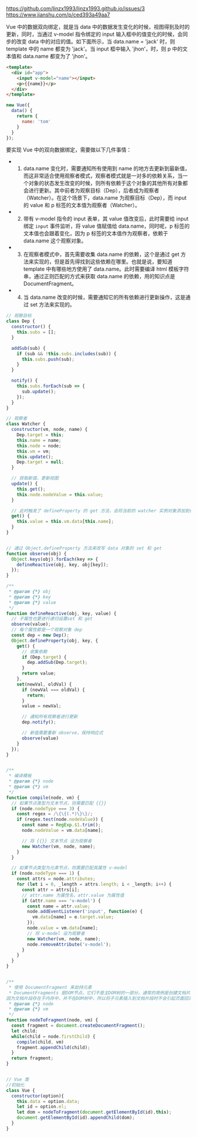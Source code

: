https://github.com/linzx1993/linzx1993.github.io/issues/3
https://www.jianshu.com/p/ced393a49aa7

Vue 中的数据双向绑定，就是当 data 中的数据发生变化的时候，视图得到及时的更新，同时，当通过 v-model 指令绑定的 input 输入框中的值变化的时候，会同步的改变 data 中的对应的值。如下面所示，当 data.name = 'jack' 时，则 template 中的 name 都变为 'jack'。当 input 框中输入 'jhon'，时，则 p 中的文本值和 data.name 都变为了 'jhon'。

```html
<template>
  <div id="app">
    <input v-model="name"></input>
    <p>{{name}}</p>
  </div>
</template>
```

```js
new Vue({
  data() {
    return {
      name: 'tom'
    }
  }
});
```

要实现 Vue 中的双向数据绑定，需要做以下几件事情：
- 1. data.name 变化时，需要通知所有使用到 name 的地方去更新到最新值，而这非常适合使用观察者模式，观察者模式就是一对多的依赖关系，当一个对象的状态发生改变的时候，则所有依赖于这个对象的其他所有对象都会进行更新。其中前者为观察目标（Dep），后者成为观察者（Watcher）。在这个场景下，data.name 为观察目标（Dep），而 input 的 value 和 p 标签的文本值为观察者（Watcher）。
- 2. 带有 v-model 指令的 input 表单，其 value 值改变后，此时需要给 input 绑定 `input` 事件监听，将 value 值赋值给 data.name，同时呢，p 标签的文本值也会跟着变化，因为 p 标签的文本值作为观察者，依赖于 data.name 这个观察对象。
- 3. 在观察者模式中，首先需要收集 data.name 的依赖，这个是通过 get 方法来实现的，但是首先得找到这些依赖在哪里。也就是说，要知道 template 中有哪些地方使用了 data.name。此时需要编译 html 模板字符串，通过正则匹配的方式来获取 data.name 的依赖，用的知识点是 DocumentFragment。
- 4. 当 data.name 改变的时候，需要通知它的所有依赖进行更新操作，这是通过 set 方法来实现的。

```js
// 观察目标
class Dep {
  constructor() {
    this.subs = [];
  }

  addSub(sub) {
    if (sub && !this.subs.includes(sub)) {
      this.subs.push(sub);
    }
  }

  notify() {
    this.subs.forEach(sub => {
      sub.update();
    });
  }
}

// 观察者
class Watcher {
  constructor(vm, node, name) {
    Dep.target = this;
    this.name = name;
    this.node = node;
    this.vm = vm;
    this.update();
    Dep.target = null;
  }

  // 获取新值，更新视图
  update() {
    this.get();
    this.node.nodeValue = this.value;
  }

  // 此时触发了 defineProperty 的 get 方法，会将当前的 watcher 实例对象添加到依赖中去
  get() {
    this.value = this.vm.data[this.name];
  }
}


// 通过 Object.defineProperty 方法来改写 data 对象的 set 和 get
function observe(obj) {
  Object.keys(obj).forEach(key => {
    defineReactive(obj, key, obj[key]);
  });
}

/**
 * @param {*} obj 
 * @param {*} key 
 * @param {*} value 
 */
function defineReactive(obj, key, value) {
  // 子属性也要进行递归设置set 和 get
  observe(value);
  // 每个属性都是一个观察对象 dep
  const dep = new Dep();
  Object.defineProperty(obj, key, {
    get() {
      // 收集依赖
      if (Dep.target) {
        dep.addSub(Dep.target);
      }
      return value;
    },
    set(newVal, oldVal) {
      if (newVal === oldVal) {
        return;
      }
      value = newVal;

      // 通知所有观察者进行更新
      dep.notify();

      // 新值需要重新 observe，保持响应式
      observe(value)
    }
  });
}


/**
 * 编译模板
 * @param {*} node 
 * @param {*} vm 
 */
function compile(node, vm) {
  // 如果节点类型为文本节点，则需要匹配 {{}}
  if (node.nodeType === 3) {
    const regex = /\{\{(.*)\}\}/;
    if (regex.test(node.nodeValue)) {
      const name = RegExp.$1.trim();
      node.nodeValue = vm.data[name];

      // 将 {{}} 文本节点 设为观察者
      new Watcher(vm, node, name);
    }
  }

  // 如果节点类型为元素节点，则需要匹配其属性 v-model
  if (node.nodeType === 1) {
    const attrs = node.attributes;
    for (let i = 0, _length = attrs.length; i < _length; i++) {
      const attr = attrs[i];
      // attr.name 为属性名，attr.value 为属性值
      if (attr.name === 'v-model') {
        const name = attr.value;
        node.addEventListener('input', function(e) {
          vm.data[name] = e.target.value;
        });
        node.value = vm.data[name];
        // 将 v-model 设为观察者
        new Watcher(vm, node, name);
        node.removeAttribute('v-model');
      }
    }
  }
}


/**
 * 使用 DocumentFragment 来劫持元素
 * DocumentFragments 是DOM节点。它们不是主DOM树的一部分。通常的用例是创建文档片段，将元素附加到文档片段，然后将文档片段附加到DOM树。在DOM树中，文档片段被其所有的子元素所代替。
因为文档片段存在于内存中，并不在DOM树中，所以将子元素插入到文档片段时不会引起页面回流（对元素位置和几何上的计算）。因此，使用文档片段通常会带来更好的性能
 * @param {*} node 
 * @param {*} vm 
 */
function nodeToFragment(node, vm) {
  const fragment = document.createDocumentFragment();
  let child;
  while(child = node.firstChild) {
    compile(child, vm)
    fragment.appendChild(child);
  }
  return fragment;
}


// Vue 类
//初始化
class Vue {
  constructor(option){
    this.data = option.data;
    let id = option.el;
    let dom = nodeToFragment(document.getElementById(id),this);
    document.getElementById(id).appendChild(dom);
  }
}
```